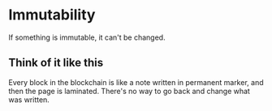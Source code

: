 # Immutability
If something is immutable, it can't be changed.

## Think of it like this
Every block in the blockchain is like a note written in permanent marker, and then the page is laminated. There's no way to go back and change what was written.
